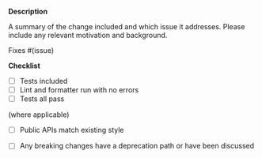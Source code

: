 **Description**

A summary of the change included and which issue it addresses.
Please include any relevant motivation and background.

Fixes #(issue)

**Checklist**

- [ ] Tests included
- [ ] Lint and formatter run with no errors
- [ ] Tests all pass

(where applicable)

- [ ] Public APIs match existing style
- [ ] Any breaking changes have a deprecation path or have been discussed

